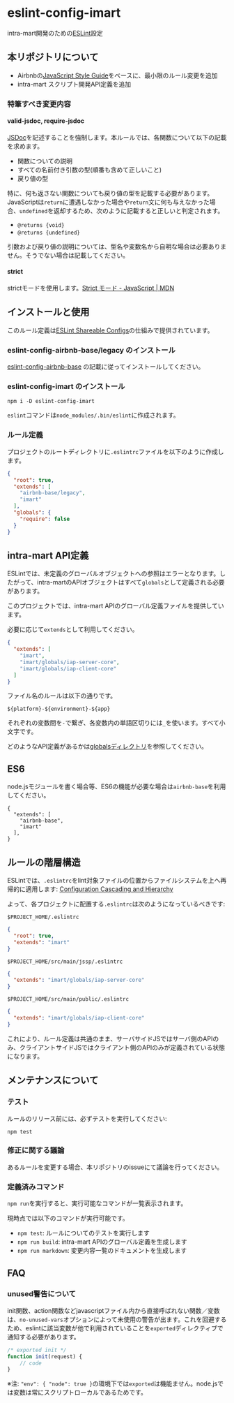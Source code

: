 # eslint-config-imart

intra-mart開発のための[ESLint](http://eslint.org/)設定

## 本リポジトリについて

* Airbnbの[JavaScript Style Guide](https://github.com/airbnb/javascript)をベースに、最小限のルール変更を追加
* intra-mart スクリプト開発API定義を追加

### 特筆すべき変更内容

#### valid-jsdoc, require-jsdoc

[JSDoc](http://usejsdoc.org/)を記述することを強制します。本ルールでは、各関数について以下の記載を求めます。

* 関数についての説明
* すべての名前付き引数の型(順番も含めて正しいこと)
* 戻り値の型

特に、何も返さない関数についても戻り値の型を記載する必要があります。JavaScriptは`return`に遭遇しなかった場合や`return`文に何も与えなかった場合、`undefined`を返却するため、次のように記載すると正しいと判定されます。

* `@returns {void}`
* `@returns {undefined}`

引数および戻り値の説明については、型名や変数名から自明な場合は必要ありません。そうでない場合は記載してください。

#### strict

strictモードを使用します。[Strict モード - JavaScript | MDN](https://developer.mozilla.org/ja/docs/Web/JavaScript/Strict_mode)

## インストールと使用

このルール定義は[ESLint Shareable Configs](http://eslint.org/docs/developer-guide/shareable-configs)の仕組みで提供されています。

### eslint-config-airbnb-base/legacy のインストール

[eslint\-config\-airbnb\-base](https://www.npmjs.com/package/eslint-config-airbnb-base) の記載に従ってインストールしてください。

### eslint-config-imart のインストール

```
npm i -D eslint-config-imart
```

`eslint`コマンドは`node_modules/.bin/eslint`に作成されます。

### ルール定義

プロジェクトのルートディレクトリに`.eslintrc`ファイルを以下のように作成します。

```json
{
  "root": true,
  "extends": [
    "airbnb-base/legacy",
    "imart"
  ],
  "globals": {
    "require": false
  }
}
```

## intra-mart API定義

ESLintでは、未定義のグローバルオブジェクトへの参照はエラーとなります。したがって、intra-martのAPIオブジェクトはすべて`globals`として定義される必要があります。

このプロジェクトでは、intra-mart APIのグローバル定義ファイルを提供しています。

必要に応じて`extends`として利用してください。

```json
{
  "extends": [
    "imart",
    "imart/globals/iap-server-core",
    "imart/globals/iap-client-core"
  ]
}
```

ファイル名のルールは以下の通りです。

`${platform}-${environment}-${app}`

それぞれの変数間を`-`で繋ぎ、各変数内の単語区切りには`_`を使います。すべて小文字です。

どのようなAPI定義があるかは[globalsディレクトリ](./globals)を参照してください。

## ES6

node.jsモジュールを書く場合等、ES6の機能が必要な場合は`airbnb-base`を利用してください。

```
{
  "extends": [
    "airbnb-base",
    "imart"
  ],
}
```

## ルールの階層構造

ESLintでは、`.eslintrc`をlint対象ファイルの位置からファイルシステムを上へ再帰的に適用します: [Configuration Cascading and Hierarchy](http://eslint.org/docs/user-guide/configuring#configuration-cascading-and-hierarchy)

よって、各プロジェクトに配置する`.eslintrc`は次のようになっているべきです:

`$PROJECT_HOME/.eslintrc`

```json
{
  "root": true,
  "extends": "imart"
}
```

`$PROJECT_HOME/src/main/jssp/.eslintrc`

```json
{
  "extends": "imart/globals/iap-server-core"
}
```

`$PROJECT_HOME/src/main/public/.eslintrc`

```json
{
  "extends": "imart/globals/iap-client-core"
}
```

これにより、ルール定義は共通のまま、サーバサイドJSではサーバ側のAPIのみ、クライアントサイドJSではクライアント側のAPIのみが定義されている状態になります。

## メンテナンスについて

### テスト

ルールのリリース前には、必ずテストを実行してください:

```
npm test
```

### 修正に関する議論

あるルールを変更する場合、本リポジトリのissueにて議論を行ってください。

### 定義済みコマンド

`npm run`を実行すると、実行可能なコマンドが一覧表示されます。

現時点では以下のコマンドが実行可能です。

* `npm test`: ルールについてのテストを実行します
* `npm run build`: intra-mart APIのグローバル定義を生成します
* `npm run markdown`: 変更内容一覧のドキュメントを生成します

## FAQ

### unused警告について

init関数、action関数などjavascriptファイル内から直接呼ばれない関数／変数は、`no-unused-vars`オプションによって未使用の警告が出ます。これを回避するため、eslintに該当変数が他で利用されていることを`exported`ディレクティブで通知する必要があります。

```javascript
/* exported init */
function init(request) {
    // code
}
```

※注: `"env": { "node": true }`の環境下では`exported`は機能ません。node.jsでは変数は常にスクリプトローカルであるためです。

